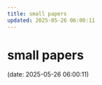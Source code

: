 ```yaml
---
title: small papers
updated: 2025-05-26 06:00:11
---
```


# small papers

(date: 2025-05-26 06:00:11)

